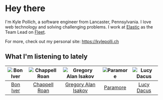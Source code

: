 # Hey there


I'm Kyle Pollich, a software engineer from Lancaster, Pennsylvania. I love web technology and solving challenging problems.
I work at [Elastic](https://www.elastic.co/) as the Team Lead on [Fleet](https://www.elastic.co/guide/en/fleet/current/fleet-overview.html).

For more, check out my personal site: https://kylepolli.ch

## What I'm listening to lately

<!-- begin artists -->
  |![Bon Iver](https://i.scdn.co/image/ab6761610000f1781a0c1f04c95539fd55ef0ebb)|![Chappell Roan](https://i.scdn.co/image/ab6761610000f178cde5a0d57c1b79de5fce6bee)|![Gregory Alan Isakov](https://i.scdn.co/image/ab6761610000f1784528d0f9bb51b241561a16f3)|![Paramore](https://i.scdn.co/image/ab6761610000f178b10c34546a4ca2d7faeb8865)|![Lucy Dacus](https://i.scdn.co/image/ab6761610000f178a5a55fb2f2c129da51b7676e)|
  |:---:|:---:|:---:|:---:|:---:|
  |[Bon Iver](https://open.spotify.com/artist/4LEiUm1SRbFMgfqnQTwUbQ)|[Chappell Roan](https://open.spotify.com/artist/7GlBOeep6PqTfFi59PTUUN)|[Gregory Alan Isakov](https://open.spotify.com/artist/5sXaGoRLSpd7VeyZrLkKwt)|[Paramore](https://open.spotify.com/artist/74XFHRwlV6OrjEM0A2NCMF)|[Lucy Dacus](https://open.spotify.com/artist/07D1Bjaof0NFlU32KXiqUP)|
<!-- end artists -->
